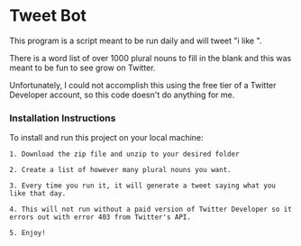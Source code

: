 # Tweet Bot

This program is a script meant to be run daily and will tweet "i like <blank>".

There is a word list of over 1000 plural nouns to fill in the blank and this was meant to be fun to see grow on Twitter.

Unfortunately, I could not accomplish this using the free tier of a Twitter Developer account, so this code doesn't do anything for me.

### Installation Instructions

To install and run this project on your local machine:

    1. Download the zip file and unzip to your desired folder

    2. Create a list of however many plural nouns you want.

    3. Every time you run it, it will generate a tweet saying what you like that day.

    4. This will not run without a paid version of Twitter Developer so it errors out with error 403 from Twitter's API.

    5. Enjoy!



